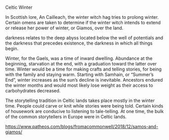 Celtic Winter


In Scottish lore, An Cailleach, the winter witch hag tries to prolong winter. Certain omens are taken to determine if the winter witch intends to extend or release her power of winter, or Giamos, over the land.

darkness relates to the deep abyss located below the well of potentials and the darkness that precedes existence, the darkness in which all things begin.

Winter, for the Gaels, was a time of inward dwelling. Abundance at the beginning, starvation at the end, with a graduation toward the latter over time. Winter would be a time for making crafts and telling stories, for being with the family and staying warm. Starting with Samhain, or “Summer’s End”, winter increases as the sun’s decline is inevitable. Ancestors endured the winter months and would most likely lose weight as their access to carbohydrates decreased.

The storytelling tradition in Celtic lands takes place mostly in the winter time. People could carve or knit while stories were being told. Certain kinds of housework are conducive to listening to tale-telling. At one time, the bulk of the common storytellers in Europe were in Celtic lands.



https://www.patheos.com/blogs/fromacommonwell/2018/12/samos-and-giamos/

